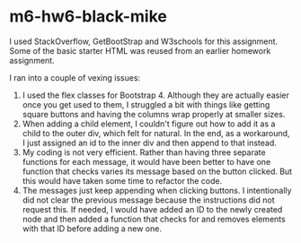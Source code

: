 # m6-hw6-black-mike

I used StackOverflow, GetBootStrap and W3schools for this assignment. Some of the basic starter HTML was reused from an earlier homework assignment.

I ran into a couple of vexing issues:
1. I used the flex classes for Bootstrap 4. Although they are actually easier once you get used to them, I struggled a bit with things like getting square buttons and having the columns wrap properly at smaller sizes.
2. When adding a child element, I couldn't figure out how to add it as a child to the outer div, which felt for natural. In the end, as a workaround, I just assigned an id to the inner div and then append to that instead.
3. My coding is not very efficient. Rather than having three separate functions for each message, it would have been better to have one function that checks varies its message based on the button clicked. But this would have taken some time to refactor the code. 
4. The messages just keep appending when clicking buttons. I intentionally did not clear the previous message because the instructions did not request this. If needed, I would have added an ID to the newly created node and then added a function that checks for and removes elements with that ID before adding a new one.
